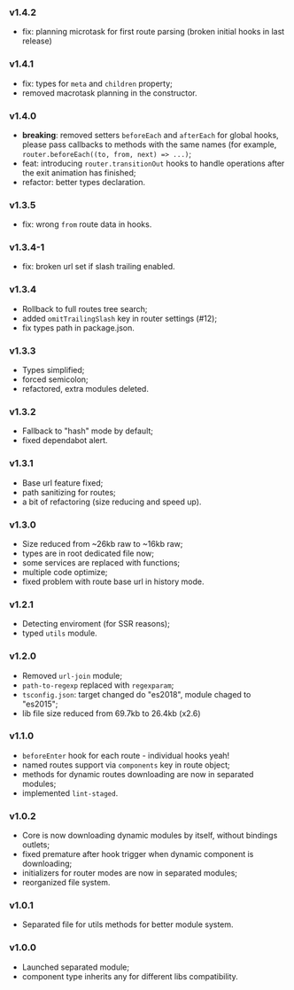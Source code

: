 ### v1.4.2
* fix: planning microtask for first route 
parsing (broken initial hooks in last release)

### v1.4.1
* fix: types for `meta` and `children` property;
* removed macrotask planning in the constructor.

### v1.4.0
* **breaking**: removed setters `beforeEach` and 
  `afterEach` for global hooks, please pass 
  callbacks to methods with the same names 
  (for example, `router.beforeEach((to, from, next) => ...)`;
* feat: introducing `router.transitionOut` hooks 
  to handle operations after the exit animation 
  has finished;
* refactor: better types declaration.

### v1.3.5
* fix: wrong `from` route data in hooks.

### v1.3.4-1
* fix: broken url set if slash trailing enabled.

### v1.3.4
* Rollback to full routes tree search;
* added `omitTrailingSlash` key in router settings (#12);
* fix types path in package.json.

### v1.3.3
* Types simplified;
* forced semicolon;
* refactored, extra modules deleted.

### v1.3.2
* Fallback to "hash" mode by default;
* fixed dependabot alert.

### v1.3.1
* Base url feature fixed;
* path sanitizing for routes;
* a bit of refactoring (size reducing and speed up).

### v1.3.0
* Size reduced from ~26kb raw to ~16kb raw;
* types are in root dedicated file now;
* some services are replaced with functions;
* multiple code optimize; 
* fixed problem with route base url in history mode.

### v1.2.1
* Detecting enviroment (for SSR reasons);
* typed `utils` module.

### v1.2.0
* Removed `url-join` module;
* `path-to-regexp` replaced with `regexparam`;
* `tsconfig.json`: target changed do "es2018", module chaged to "es2015";
* lib file size reduced from 69.7kb to 26.4kb (x2.6)

### v1.1.0
* `beforeEnter` hook for each route - individual hooks yeah!
* named routes support via `components` key in route object;
* methods for dynamic routes downloading are now in separated modules;
* implemented `lint-staged`.

### v1.0.2
* Core is now downloading dynamic modules by itself, without bindings outlets;
* fixed premature after hook trigger when dynamic component is downloading;
* initializers for router modes are now in separated modules;
* reorganized file system.

### v1.0.1
* Separated file for utils methods for better module system.

### v1.0.0
* Launched separated module;
* component type inherits any for different libs compatibility.
